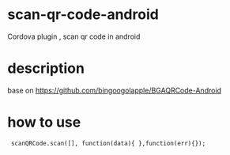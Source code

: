 # scan-qr-code-android
Cordova plugin , scan qr code in android
# description
base on https://github.com/bingoogolapple/BGAQRCode-Android 
# how to use 
` 
  scanQRCode.scan([], function(data){
  },function(err){});
`
